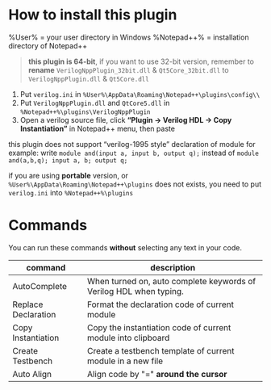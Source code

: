 # How to install this plugin

%User% = your user directory in Windows
%Notepad++% = installation directory of Notepad++

> **this plugin is 64-bit**, if you want to use 32-bit version, remember to
> **rename** `VerilogNppPlugin_32bit.dll` & `Qt5Core_32bit.dll`
>            to `VerilogNppPlugin.dll` & `Qt5Core.dll`

1. Put `verilog.ini` in `%User%\AppData\Roaming\Notepad++\plugins\config\\`
2. Put `VerilogNppPlugin.dll` and `QtCore5.dll` in `%Notepad++%\plugins\VerilogNppPlugin`
3. Open a verilog source file, click **“Plugin -> Verilog HDL -> Copy Instantiation”** in Notepad++ menu, then paste

this plugin does not support “verilog-1995 style” declaration of module
for example: write
`module and(input a, input b, output q);`
instead of
`module and(a,b,q); input a, b; output q;`

if you are using **portable** version, or `%User%\AppData\Roaming\Notepad++\plugins` does not exists,
you need to put `verilog.ini` into `%Notepad++%\plugins`

# Commands

You can run these commands **without** selecting any text in your code.

| command             | description                                                  |
| ------------------- | ------------------------------------------------------------ |
| AutoComplete        | When turned on, auto complete keywords of Verilog HDL when typing. |
| Replace Declaration | Format the declaration code of current module                |
| Copy Instantiation  | Copy the instantiation code of current module into clipboard |
| Create Testbench    | Create a testbench template of current module in a new file  |
| Auto Align          | Align code by "=" **around the cursor**                      |

